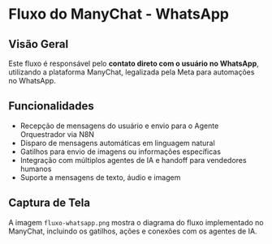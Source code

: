 # Fluxo do ManyChat - WhatsApp

## Visão Geral
Este fluxo é responsável pelo **contato direto com o usuário no WhatsApp**, utilizando a plataforma ManyChat, legalizada pela Meta para automações no WhatsApp.

## Funcionalidades
- Recepção de mensagens do usuário e envio para o Agente Orquestrador via N8N
- Disparo de mensagens automáticas em linguagem natural
- Gatilhos para envio de imagens ou informações específicas
- Integração com múltiplos agentes de IA e handoff para vendedores humanos
- Suporte a mensagens de texto, áudio e imagem

## Captura de Tela
A imagem `fluxo-whatsapp.png` mostra o diagrama do fluxo implementado no ManyChat, incluindo os gatilhos, ações e conexões com os agentes de IA.
